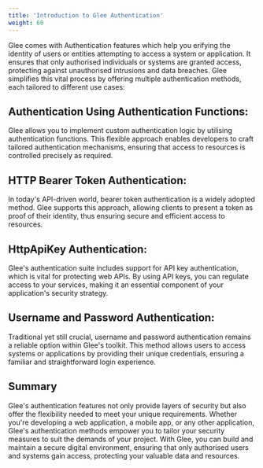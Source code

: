 ```yaml
---
title: 'Introduction to Glee Authentication'
weight: 60
---
```


Glee comes with Authentication features which help you erifying the identity of users or entities attempting to access a system or application. It ensures that only authorised individuals or systems are granted access, protecting against unauthorised intrusions and data breaches. Glee simplifies this vital process by offering multiple authentication methods, each tailored to different use cases:

## Authentication Using Authentication Functions:
Glee allows you to implement custom authentication logic by utilising authentication functions. This flexible approach enables developers to craft tailored authentication mechanisms, ensuring that access to resources is controlled precisely as required.


## HTTP Bearer Token Authentication:
In today's API-driven world, bearer token authentication is a widely adopted method. Glee supports this approach, allowing clients to present a token as proof of their identity, thus ensuring secure and efficient access to resources.

## HttpApiKey Authentication:
Glee's authentication suite includes support for API key authentication, which is vital for protecting web APIs. By using API keys, you can regulate access to your services, making it an essential component of your application's security strategy.

## Username and Password Authentication:
Traditional yet still crucial, username and password authentication remains a reliable option within Glee's toolkit. This method allows users to access systems or applications by providing their unique credentials, ensuring a familiar and straightforward login experience.

## Summary
Glee's authentication features not only provide layers of security but also offer the flexibility needed to meet your unique requirements. Whether you're developing a web application, a mobile app, or any other application, Glee's authentication methods empower you to tailor your security measures to suit the demands of your project. With Glee, you can build and maintain a secure digital environment, ensuring that only authorised users and systems gain access, protecting your valuable data and resources.